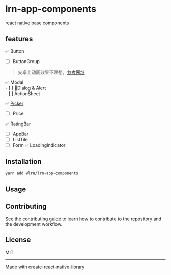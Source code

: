 # lrn-app-components

react native base components

## features
✅ Button
- [ ] ButtonGroup  

>安卓上动画效果不理想，[参考网址](https://github.com/adammcarth/react-native-segmented-picker/blob/master/src/components/SegmentedPicker/SegmentedPicker.tsx#L640)

✅ Modal  
    - [ ] 🏃Dialog & Alert  
    - [ ] ActionSheet  

✅ [Picker](docs/ScrollPicker.md)   

- [ ] Price  

✅ RatingBar
- [ ] AppBar  
- [ ] ListTile  
- [ ] Form
✅ LoadingIndicator

## Installation

```sh
yarn add @lrn/lrn-app-components
```

## Usage


## Contributing

See the [contributing guide](CONTRIBUTING.md) to learn how to contribute to the repository and the development workflow.

## License

MIT

---

Made with [create-react-native-library](https://github.com/callstack/react-native-builder-bob)
